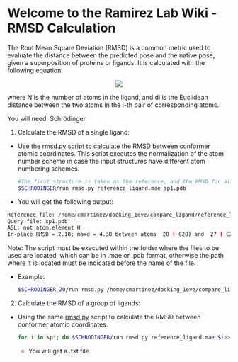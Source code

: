 # Welcome to the Ramirez Lab Wiki - RMSD Calculation

The Root Mean Square Deviation (RMSD) is a common metric used to evaluate the distance between the predicted pose and the native pose, given a superposition of proteins or ligands. It is calculated with the following equation:

<p align="center">
  <img src="https://github.com/Claudia-Alejandra-Martinez/Calculate-RMSD/blob/main/Calculate%20RMSD/media/RMSD.PNG?raw=true">
 </p>

where N is the number of atoms in the ligand, and di is the Euclidean distance between the two atoms in the i-th pair of corresponding atoms.

You will need: Schrödinger

1. Calculate the RMSD of a single ligand:

- Use the [rmsd.py](https://www.schrodinger.com/sites/default/files/s3/mkt/Documentation/current/docs/Documentation.htm#program_utility_usage/rmsd.html?TocPath=Command%2520References%257CProgram%252C%2520Script%252C%2520and%2520Utility%2520Usage%257C_____353) script to calculate the RMSD between conformer atomic coordinates. This script executes the normalization of the atom number scheme in case the input structures have different atom numbering schemes.


  ```bash
  #The first structure is taken as the reference, and the RMSD for all structures in the second position is calculate.
  $SCHRODINGER/run rmsd.py reference_ligand.mae sp1.pdb
  ```

- You will get the following output:


 ```bash
Reference file: /home/cmartinez/docking_1eve/compare_ligand/reference_ligand.mae
Query file: sp1.pdb
ASL: not atom.element H
In-place RMSD = 2.18; maxd = 4.38 between atoms  28 ( C28) and  27 ( C23); atoms ASL: not atom.element H
  ```


Note: The script must be executed within the folder where the files to be used are located, which can be in .mae or .pdb format, otherwise the path where it is located must be indicated before the name of the file.
- Example:


  ```bash
  $SCHRODINGER_20/run rmsd.py /home/cmartinez/docking_1eve/compare_ligand/reference_ligand.mae /home/cmartinez/docking_1eve/compare_ligand/sp1.pdb
  ```


2. Calculate the RMSD of a group of ligands:
- Using the same [rmsd.py](https://www.schrodinger.com/sites/default/files/s3/mkt/Documentation/current/docs/Documentation.htm#program_utility_usage/rmsd.html?TocPath=Command%2520References%257CProgram%252C%2520Script%252C%2520and%2520Utility%2520Usage%257C_____353) script to calculate the RMSD between conformer atomic coordinates.


  ```bash
  for i in sp*; do $SCHRODINGER/run rmsd.py reference_ligand.mae $i>> RMSD_SP.txt;done
  ```
  - You will get a .txt file

